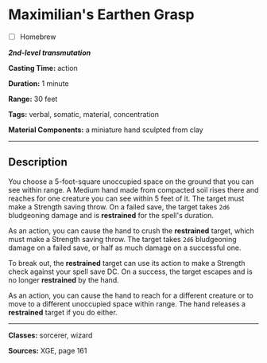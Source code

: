 # Maximilian's Earthen Grasp

- [ ] Homebrew

***2nd-level transmutation***

**Casting Time:** action

**Duration:** 1 minute

**Range:** 30 feet

**Tags:** verbal, somatic, material, concentration

**Material Components:** a miniature hand sculpted from clay

---

## Description
You choose a 5-foot-square unoccupied space on the ground that you can see within range. A Medium hand made from compacted soil rises there and reaches for one creature you can see within 5 feet of it. The target must make a Strength saving throw. On a failed save, the target takes `2d6` bludgeoning damage and is **restrained** for the spell's duration.

As an action, you can cause the hand to crush the **restrained** target, which must make a Strength saving throw. The target takes `2d6` bludgeoning damage on a failed save, or half as much damage on a successful one.

To break out, the **restrained** target can use its action to make a Strength check against your spell save DC. On a success, the target escapes and is no longer **restrained** by the hand.

As an action, you can cause the hand to reach for a different creature or to move to a different unoccupied space within range. The hand releases a **restrained** target if you do either.

---

**Classes:** sorcerer, wizard

**Sources:** XGE, page 161
